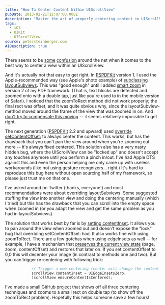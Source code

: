 ```yaml
---
title: "How To Center Content Within UIScrollView"
pubDate: 2013-02-21T12:07:00.000Z
description: "Master the art of properly centering content in UIScrollView with this deep dive into implementation approaches. After exploring various methods like subclassing layoutSubviews and overriding setContentOffset, I reveal why using contentInset is the superior solution. Through real-world examples from developing PSPDFKit, I demonstrate how each approach affects zooming behavior, gesture recognition, and other scrollview interactions, helping you avoid subtle bugs that even Apple's documentation doesn't address."
tags:
  - iOS
  - UIKit
  - UIScrollView
source: petersteinberger.com
AIDescription: true
---
```


There seems to be [some](http://stackoverflow.com/questions/1496015/is-it-possible-to-center-content-in-a-uiscrollview-like-apples-photos-app/3479059) [confusion](http://stackoverflow.com/questions/1316451/center-content-of-uiscrollview-when-smaller/14188223) around the net when it comes to the best way to center a view within an UIScrollView.

And it's actually not that easy to get right. In [PSPDFKit](http://pspdfkit.com) version 1, I used the Apple-recommended way (see Apple's photo example) of [subclassing layoutSubviews](https://github.com/steipete/PSTCenteredScrollView/blob/master/PSTCenteredScrollView/PSTLayoutSubviewCenteredScrollView.m). This was "good enough" until I added [smart zoom](http://pspdfkit.com/features.html) in version 2 of my PDF framework. (That is, text blocks are detected and zoomed onto with a double tap, just like you're used to in the mobile version of Safari). I noticed that the zoomToRect method did not work properly; the final rect was offset, and it was quite obvious why, since the layoutSubview-method moved around the frame of the view that was zoomed in on. And [don't try to compensate this moving](http://stackoverflow.com/questions/7270135/uiscrollviews-zoomtorect-needs-to-be-called-twice/7291882#7291882) -- it seems relatively impossible to get right.

The next generation ([PSPDFKit](http://pspdfkit.com) 2.2 and upward) used [override setContentOffset:](https://github.com/steipete/PSTCenteredScrollView/blob/master/PSTCenteredScrollView/PSTContentOffsetCenteredScrollView.m#L13) to always center the content. This works, but has the drawback that you can't pan the view around when you're zooming out more -- it's always fixed centered. This solution also has a very nasty hidden bug, where the UIScrollView can be "locked up" and doesn't accept any touches anymore until you perform a pinch in/out. I've had Apple DTS against this and even the person helping me only came up with useless workarounds (like not using gesture recognizers... right.) It's hard to reproduce this bug here without open sourcing half of my framework, so please just trust me on that one.

I've asked around on Twitter (thanks, everyone!) and most recommendations were about overriding layoutSubviews. Some suggested stuffing the view into another view and doing the centering manually (which I tried) but this has the drawback that you can scroll into the empty space when zoomed in (or you adapt the view and get the same problem as you had in layoutSubviews).

The solution that works best by far is by [setting contentInset](https://github.com/steipete/PSTCenteredScrollView/blob/master/PSTCenteredScrollView/PSTContentInsetCenteredScrollView.m#L13). It allows you to pan around the view when zoomed out and doesn't expose the "lock" bug that overriding setContentOffset: had. It also works fine with using zoomToRect. There are a few gotchas when using edgeInsets as well -- for example, I have a mechanism that [preserves the current view state](http://pspdfkit.com/documentation/Classes/PSPDFViewState.html) (page, zoom, contentOffset) and restores that later on. If you set contentOffset to 0,0 this will decenter your image (in contrast to methods one and two). But you can trigger re-centering with following trick:

``` objective-c
            // Trigger a new centering (center will change the content offset)
            scrollView.contentInset = UIEdgeInsetsZero;
            [scrollView ensureContentIsCentered];
```

I've made a [small GitHub project](https://github.com/steipete/PSTCenteredScrollView) that shows off all three centering techniques and zooms to a small rect on double tap (to show off the zoomToRect problem). Hopefully this helps someone save a few hours!
